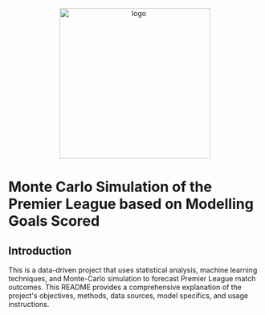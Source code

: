 <p align="center">
  <img width="300" src="https://thumbs.dreamstime.com/z/premier-league-20792019.jpg?w=576" alt="logo">
</p>

# Monte Carlo Simulation of the Premier League based on Modelling Goals Scored

## Introduction
This is a data-driven project that uses statistical analysis, machine learning techniques, and Monte-Carlo simulation to forecast Premier League match outcomes. This README provides a comprehensive explanation of the project's objectives, methods, data sources, model specifics, and usage instructions.







